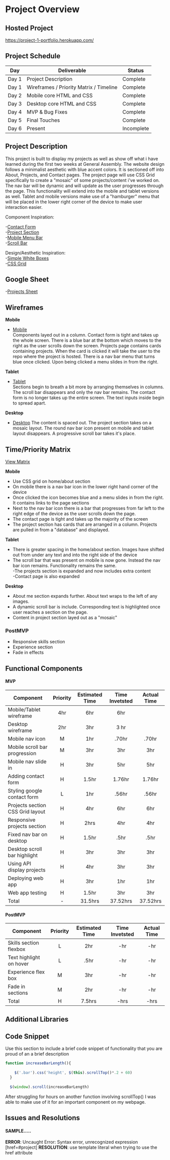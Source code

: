 # Project Overview

## Hosted Project  
https://project-1-portfolio.herokuapp.com/

## Project Schedule

|  Day | Deliverable | Status
|---|---| ---|
|Day 1| Project Description | Complete
|Day 1| Wireframes / Priority Matrix / Timeline | Complete
|Day 2| Mobile core HTML and CSS | Complete
|Day 3| Desktop core HTML and CSS| Complete
|Day 4| MVP & Bug Fixes | Complete
|Day 5| Final Touches | Complete
|Day 6| Present | Incomplete


## Project Description
This project is built to display my projects as well as show off what i have learned during the first two weeks at General Assembly. The website design follows a minimalist aesthetic with blue accent colors. It is sectioned off into About, Projects, and Contact pages. The project page will use CSS Grid specifically to create a "mosaic" of some projects/content i've worked on. The nav bar will be dynamic and will update as the user progresses through the page. This functionality will extend into the mobile and tablet versions as well. Tablet and mobile versions make use of a "hamburger" menu that will be placed in the lower right corner of the device to make user interaction easier.

Component Inspiration:

-[Contact Form](https://www.ventureharbour.com/wp-content/uploads/2017/04/Screen-Shot-2017-04-01-at-18.45.15.png?cld_params=dpr_2.0,f_auto,q_auto)  
-[Project Section](https://www.webfx.com/blog/images/assets/cdn.sixrevisions.com/0261-21_minimalist_portfolio_webdesign_inspiration_touch.jpg)  
-[Mobile Menu Bar](https://www.rezo-zero.com/fr/)   
-[Scroll Bar](https://www.stevenmengin.com/)  

Design/Aesthetic Inspiration:  
-[Simple White Boxes](https://www.webfx.com/blog/images/assets/cdn.sixrevisions.com/0261-02_minimalist_portfolio_webdesign_inspiration_elevenmade.jpg)  
-[CSS Grid](https://www.webfx.com/blog/images/assets/cdn.sixrevisions.com/0261-21_minimalist_portfolio_webdesign_inspiration_touch.jpg)  

## Google Sheet

-[Projects Sheet](https://docs.google.com/spreadsheets/d/1T9156QzG1d079lkMnl279c1ygoPHE6fsD6Apx0j7d6g/edit?usp=sharing)

## Wireframes

**Mobile**  

- [Mobile](https://res.cloudinary.com/jcloud3zf/image/upload/v1594579636/project1-portfolio/mobile-mockup_hv4sve.png)  
Components layed out in a column. Contact form is tight and takes up the whole screen. There is a blue bar at the bottom which moves to the right as the user scrolls down the screen. Projects page contains cards containing projects. When the card is clicked it will take the user to the repo where the project is hosted. There is a nav bar menu that turns blue once clicked. Upon being clicked a menu slides in from the right.  

**Tablet**  
- [Tablet](https://res.cloudinary.com/jcloud3zf/image/upload/v1594586117/project1-portfolio/tablet-mockup_o2hoju.png)  
Sections begin to breath a bit more by arranging themselves in columns. The scroll bar disappears and only the nav bar remains. The contact form is no longer takes up the entire screen. The text inputs inside begin to spread apart.   
   
**Desktop**
  
- [Desktop](https://res.cloudinary.com/jcloud3zf/image/upload/v1594576221/project1-portfolio/full-desktop1_wfbvvk.png)  The content is spaced out. The project section takes on a mosaic layout. The round nav bar icon present on mobile and tablet layout disappears. A progressive scroll bar takes it's place. 


## Time/Priority Matrix 

[View Matrix](https://res.cloudinary.com/jcloud3zf/image/upload/v1594594589/project1-portfolio/time-priority-matrix_yji7gp.png)  


**Mobile**  

- Use CSS grid on home/about section  
- On mobile there is a nav bar icon in the lower right hand corner of the device  
- Once clicked the icon becomes blue and a menu slides in from the right. It contains links to the page sections
- Next to the nav bar icon there is a bar that progresses from far left to the right edge of the device as the user scrolls down the page.  
- The contact page is tight and takes up the majority of the screen  
- The project section has cards that are arranged in a column. Projects are pulled in from a "database" and displayed.

**Tablet**  
- There is greater spacing in the home/about section. Images have shifted out from under any text and into the right side of the device  
- The scroll bar that was present on mobile is now gone. Instead the nav bar icon remains. Functionality remains the same.   
-The projects section is expanded and now includes extra content   
-Contact page is also expanded  

**Desktop**  

- About me section expands further. About text wraps to the left of any images.  
- A dynamic scroll bar is include. Corresponding text is highlighted once user reaches a section on the page.  
- Content in project section layed out as a "mosaic"   


### PostMVP 

- Responsive skills section  
- Experience section  
- Fade in effects

## Functional Components

#### MVP
| Component | Priority | Estimated Time | Time Invetsted | Actual Time |
| --- | :---: |  :---: | :---: | :---: |
| Mobile/Tablet wireframe| 4hr | 6hr| 6hr|
| Desktop wireframe| 2hr| 3hr| 3 hr|  
| Mobile nav icon | M | 1hr | .70hr | .70hr|
| Mobile scroll bar progression | M | 3hr | 3hr | 3hr|
| Mobile nav slide in | H | 3hr | 5hr | 5hr|
| Adding contact form | H | 1.5hr| 1.76hr | 1.76hr |
| Styling google contact form| L | 1hr | .56hr| .56hr|
| Projects section CSS Grid layout | H | 4hr | 6hr | 6hr|
| Responsive projects section | H | 2hrs| 4hr | 4hr |
| Fixed nav bar on desktop | H | 1.5hr | .5hr | .5hr|
| Desktop scroll bar highlight | H | 3hr | 3hr | 3hr|
| Using API display projects | H | 4hr | 3hr | 3hr |
| Deploying web app| H | 3hr | 1hr | 1hr |
| Web app testing | H | 1.5hr | 3hr | 3hr |
| Total | - | 31.5hrs| 37.52hrs | 37.52hrs |

#### PostMVP
| Component | Priority | Estimated Time | Time Invetsted | Actual Time |
| --- | :---: |  :---: | :---: | :---: |
| Skills section flexbox | L | 2hr | -hr | -hr|
| Text highlight on hover | L | .5hr | -hr | -hr|
| Experience flex box| M | 3hr| -hr| -hr|
| Fade in sections | M | 2hr | -hr | -hr|
| Total | H | 7.5hrs| -hrs | -hrs |

## Additional Libraries 

## Code Snippet

Use this section to include a brief code snippet of functionality that you are proud of an a brief description  

```js
function increaseBarLength(){
    
    $('.bar').css('height', $(this).scrollTop()*.2 + 60)
  }
  
  $(window).scroll(increaseBarLength)

```
After struggling for hours on another function involving scrollTop() I was able to make use of it for an important component on my webpage.

## Issues and Resolutions
#### SAMPLE.....
**ERROR**: Uncaught Error: Syntax error, unrecognized expression [href=#project]
**RESOLUTION**: use template literal when trying to use the href attribute

